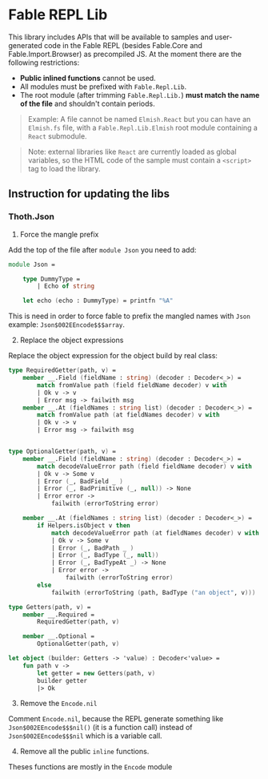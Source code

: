 # Fable REPL Lib

This library includes APIs that will be available to samples and user-generated code in the Fable REPL (besides Fable.Core and Fable.Import.Browser) as precompiled JS. At the moment there are the following restrictions:

- **Public inlined functions** cannot be used.
- All modules must be prefixed with `Fable.Repl.Lib`.
- The root module (after trimming `Fable.Repl.Lib.`) **must match the name of the file** and shouldn't contain periods.

> Example: A file cannot be named `Elmish.React` but you can have an `Elmish.fs` file, with a `Fable.Repl.Lib.Elmish` root module containing a `React` submodule.

> Note: external libraries like `React` are currently loaded as global variables, so the HTML code of the sample must contain a `<script>` tag to load the library.

## Instruction for updating the libs

### Thoth.Json

1. Force the mangle prefix

Add the top of the file after `module Json` you need to add:

```fs
module Json =

    type DummyType =
        | Echo of string

    let echo (echo : DummyType) = printfn "%A"
```

This is need in order to force fable to prefix the mangled names with `Json` example: `Json$002EEncode$$$array`.

2. Replace the object expressions

Replace the object expression for the object build by real class:

```fs
type RequiredGetter(path, v) =
    member __.Field (fieldName : string) (decoder : Decoder<_>) =
        match fromValue path (field fieldName decoder) v with
        | Ok v -> v
        | Error msg -> failwith msg
    member __.At (fieldNames : string list) (decoder : Decoder<_>) =
        match fromValue path (at fieldNames decoder) v with
        | Ok v -> v
        | Error msg -> failwith msg


type OptionalGetter(path, v) =
    member __.Field (fieldName : string) (decoder : Decoder<_>) =
        match decodeValueError path (field fieldName decoder) v with
        | Ok v -> Some v
        | Error (_, BadField _ )
        | Error (_, BadPrimitive (_, null)) -> None
        | Error error ->
            failwith (errorToString error)

    member __.At (fieldNames : string list) (decoder : Decoder<_>) =
        if Helpers.isObject v then
            match decodeValueError path (at fieldNames decoder) v with
            | Ok v -> Some v
            | Error (_, BadPath _ )
            | Error (_, BadType (_, null))
            | Error (_, BadTypeAt _) -> None
            | Error error ->
                failwith (errorToString error)
        else
            failwith (errorToString (path, BadType ("an object", v)))

type Getters(path, v) =
    member __.Required =
        RequiredGetter(path, v)

    member __.Optional =
        OptionalGetter(path, v)

let object (builder: Getters -> 'value) : Decoder<'value> =
    fun path v ->
        let getter = new Getters(path, v)
        builder getter
        |> Ok
```

3. Remove the `Encode.nil`

Comment `Encode.nil`, because the REPL generate something like `Json$002EEncode$$$nil()` (it is a function call) instead of `Json$002EEncode$$$nil` which is a variable call.

4. Remove all the public `inline` functions.

Theses functions are mostly in the `Encode` module
